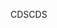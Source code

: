 <span data-ttu-id="9cd06-101">CDS</span><span class="sxs-lookup"><span data-stu-id="9cd06-101">CDS</span></span>